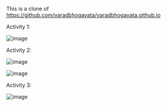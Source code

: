 This is a clone of https://github.com/varadbhogayata/varadbhogayata.github.io

Activity 1:

![image](https://github.com/arafatsyed/arafatsyed.github.io/assets/55632837/7413c5af-6293-480e-9cea-776a76c3bf13)

Activity 2:

![image](https://github.com/arafatsyed/arafatsyed.github.io/assets/55632837/86e058ec-ad7b-4699-90aa-89248b100c23)

![image](https://github.com/arafatsyed/arafatsyed.github.io/assets/55632837/af07918b-fbde-4586-9fab-f4ca0a03fd29)

Activity 3:

![image](https://github.com/arafatsyed/arafatsyed.github.io/assets/55632837/c83293f2-7447-478d-901e-5a4a12fe4a04)







